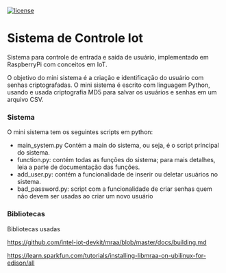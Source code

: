 [![license](https://img.shields.io/github/license/agslima/Sistema-IoT-de-Controle?style=flat-square)](https://raw.githubusercontent.com/agslima/Sistema-IoT-de-Controle/master/LICENSE)
# Sistema de Controle Iot

Sistema para controle de entrada e saída de usuário, implementado em RaspberryPi com conceitos em IoT.

O objetivo do mini sistema é a criação e identificação do usuário com senhas criptografadas. O mini sistema é escrito com linguagem Python, usando e usada criptografia MD5 para salvar os usuários e senhas em um arquivo CSV.

### Sistema
O mini sistema tem os seguintes scripts em python:

- main_system.py Contém a main do sistema, ou seja, é o script principal do sistema.
- function.py: contém todas as funções do sistema; para mais detalhes, leia a parte de
documentação das funções.
- add_user.py: contém a funcionalidade de inserir ou deletar usuários no sistema.
- bad_password.py: script com a funcionalidade de criar senhas quem não devem ser usadas ao criar um novo usuário

### Bibliotecas
Bibliotecas usadas

https://github.com/intel-iot-devkit/mraa/blob/master/docs/building.md

https://learn.sparkfun.com/tutorials/installing-libmraa-on-ubilinux-for-edison/all
